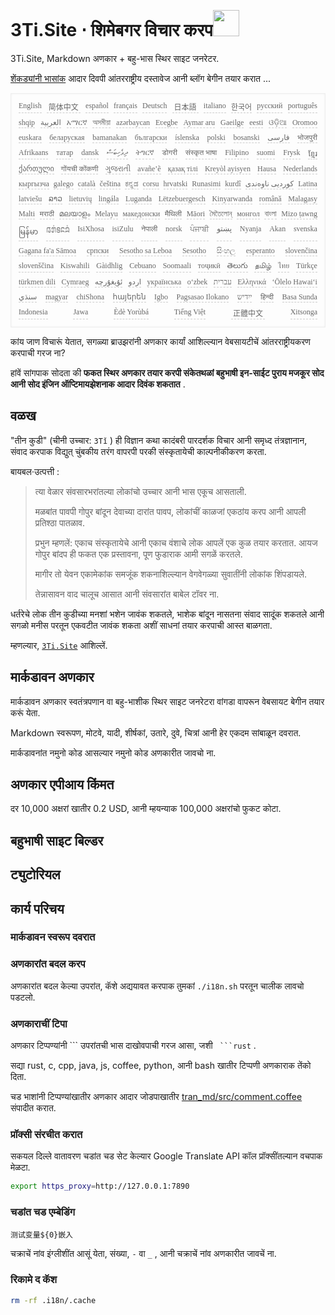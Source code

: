 <h1 style="justify-content:space-between">3Ti.Site ⋅ शिमेबगर विचार करप<img src="//i-01.eu.org/3Ti/logo.svg" style="user-select:none;margin-top:-1px;width:42px"></h1>

3Ti.Site, Markdown अणकार + बहु-भास स्थिर साइट जनरेटर.

[शेंकड्यांनी भासांक](https://github.com/i18n-site/node/blob/main/lang/src/index.js) आदार दिवपी आंतरराष्ट्रीय दस्तावेज आनी ब्लॉग बेगीन तयार करात ...

<pre class="langli" style="display:flex;flex-wrap:wrap;background:transparent;border:1px solid #eee;font-size:12px;box-shadow:0 0 3px inset #eee;padding:12px 5px 4px 12px;justify-content:space-between;"><style>pre.langli i{font-weight:300;font-family:s;margin-right:7px;margin-bottom:8px;font-style:normal;color:#666;border-bottom:1px dashed #ccc;}</style><i>English</i><i> 简体中文 </i><i>español</i><i>français</i><i>Deutsch</i><i> 日本語 </i><i>italiano</i><i>한국어</i><i>русский</i><i>português</i><i>shqip</i><i>‫العربية‬</i><i>አማርኛ</i><i>অসমীয়া</i><i>azərbaycan</i><i>Eʋegbe</i><i>Aymar aru</i><i>Gaeilge</i><i>eesti</i><i>ଓଡ଼ିଆ</i><i>Oromoo</i><i>euskara</i><i>беларуская</i><i>bamanakan</i><i>български</i><i>íslenska</i><i>polski</i><i>bosanski</i><i>‫فارسی‬</i><i>भोजपुरी</i><i>Afrikaans</i><i>татар</i><i>dansk</i><i>‫ދިވެހިބަސް‬</i><i>ትግርኛ</i><i>डोगरी</i><i>संस्कृत भाषा</i><i>Filipino</i><i>suomi</i><i>Frysk</i><i>ខ្មែរ</i><i>ქართული</i><i>गोंयची कोंकणी</i><i>ગુજરાતી</i><i>avañe’ẽ</i><i>қазақ тілі</i><i>Kreyòl ayisyen</i><i>Hausa</i><i>Nederlands</i><i>кыргызча</i><i>galego</i><i>català</i><i>čeština</i><i>ಕನ್ನಡ</i><i>corsu</i><i>hrvatski</i><i>Runasimi</i><i>kurdî</i><i>‫کوردیی ناوەندی‬</i><i>Latina</i><i>latviešu</i><i>ລາວ</i><i>lietuvių</i><i>lingála</i><i>Luganda</i><i>Lëtzebuergesch</i><i>Kinyarwanda</i><i>română</i><i>Malagasy</i><i>Malti</i><i>मराठी</i><i>മലയാളം</i><i>Melayu</i><i>македонски</i><i>मैथिली</i><i>Māori</i><i>মৈতৈলোন্</i><i>монгол</i><i>বাংলা</i><i>Mizo ṭawng</i><i>မြန်မာ</i><i>𞄀𞄄𞄰𞄩𞄍𞄜𞄰</i><i>IsiXhosa</i><i>isiZulu</i><i>नेपाली</i><i>norsk</i><i>ਪੰਜਾਬੀ</i><i>‫پښتو‬</i><i>Nyanja</i><i>Akan</i><i>svenska</i><i>Gagana fa'a Sāmoa</i><i>српски</i><i>Sesotho sa Leboa</i><i>Sesotho</i><i>සිංහල</i><i>esperanto</i><i>slovenčina</i><i>slovenščina</i><i>Kiswahili</i><i>Gàidhlig</i><i>Cebuano</i><i>Soomaali</i><i>тоҷикӣ</i><i>తెలుగు</i><i>தமிழ்</i><i>ไทย</i><i>Türkçe</i><i>türkmen dili</i><i>Cymraeg</i><i>‫ئۇيغۇرچە‬</i><i>‫اردو‬</i><i>українська</i><i>o‘zbek</i><i>‫עברית‬</i><i>Ελληνικά</i><i>ʻŌlelo Hawaiʻi</i><i>‫سنڌي‬</i><i>magyar</i><i>chiShona</i><i>հայերեն</i><i>Igbo</i><i>Pagsasao Ilokano</i><i>‫ייִדיש‬</i><i>हिन्दी</i><i>Basa Sunda</i><i>Indonesia</i><i>Jawa</i><i>Èdè Yorùbá</i><i>Tiếng Việt</i><i> 正體中文 </i><i>Xitsonga</i></pre>

कांय जाण विचारूं येतात, सगळ्या ब्राउझरांनी अणकार कार्यां आशिल्ल्यान वेबसायटीचें आंतरराष्ट्रीयकरण करपाची गरज ना?

हांवें सांगपाक सोदता की **फकत स्थिर अणकार तयार करपी संकेतथळां बहुभाषी इन-साईट पुराय मजकूर सोद आनी सोद इंजिन ऑप्टिमायझेशनाक आदार दिवंक शकतात** .

## वळख

&quot;तीन कुडी&quot; (चीनी उच्चार: `3Tǐ` ) ही विज्ञान कथा कादंबरी पारदर्शक विचार आनी समृध्द तंत्रज्ञानान, संवाद करपाक विद्युत् चुंबकीय तरंग वापरपी परकी संस्कृतायेची काल्पनीकीकरण करता.

बायबल·उत्पत्ती :

> त्या वेळार संवसारभरांतल्या लोकांचो उच्चार आनी भास एकूच आसताली.
>
> मळबांत पावपी गोपुर बांदून देवाच्या दारांत पावप, लोकांचीं काळजां एकठांय करप आनी आपली प्रतिश्ठा पातळाव.
>
> प्रभुन म्हणलें: एकाच संस्कृतायेचे आनी एकाच वंशाचे लोक आपलें एक कुळ तयार करतात. आयज गोपुर बांदप ही फकत एक प्रस्तावना, पूण फुडाराक आमी सगळें करतले.
>
> मागीर तो येवन एकामेकांक समजूंक शकनाशिल्ल्यान वेगवेगळ्या सुवातींनी लोकांक शिंपडायले.
>
> तेन्नासावन वाद चालूच आसात आनी संवसारांत बाबेल टॉवर ना.

धर्तरेचे लोक तीन कुडीच्या मनशां भशेन जावंक शकतले, भाशेक बांदून नासतना संवाद सादूंक शकतले आनी सगळो मनीस परतून एकवटीत जावंक शकता अशीं साधनां तयार करपाची आस्त बाळगता.

म्हणल्यार, [`3Ti.Site`](//3Ti.Site) आशिल्लें.

## मार्कडावन अणकार

मार्कडावन अणकार स्वतंत्रपणान वा बहु-भाशीक स्थिर साइट जनरेटरा वांगडा वापरून वेबसायट बेगीन तयार करूं येता.

Markdown स्वरूपण, मोटवे, यादी, शीर्षकां, उतारे, दुवे, चित्रां आनी हेर एकदम सांबाळून दवरात.

मार्कडावनांत नमुनो कोड आसल्यार नमुनो कोड अणकारीत जावचो ना.

## अणकार एपीआय किंमत

दर 10,000 अक्षरां खातीर 0.2 USD, आनी म्हयन्याक 100,000 अक्षरांचो फुकट कोटा.

## बहुभाषी साइट बिल्डर

## ट्युटोरियल

## कार्य परिचय

### मार्कडावन स्वरूप दवरात

### अणकारांत बदल करप

अणकारांत बदल केल्या उपरांत, कॅशे अद्ययावत करपाक तुमकां `./i18n.sh` परतून चालीक लावचो पडटलो.

### अणकाराचीं टिपा

अणकार टिप्पण्यांनी \``` उपरांतची भास दाखोवपाची गरज आसा, जशी ` ```rust` .

सद्या rust, c, cpp, java, js, coffee, python, आनी bash खातीर टिप्पणी अणकाराक तेंको दिता.

चड भाशांनी टिप्पण्यांखातीर अणकार आदार जोडपाखातीर [tran_md/src/comment.coffee](https://github.com/i18n-site/node/blob/main/tran_md/src/comment.coffee) संपादीत करात.

### प्रॉक्सी संरचीत करात

सकयल दिल्ले वातावरण चडांत चड सेट केल्यार Google Translate API कॉल प्रॉक्सींतल्यान वचपाक मेळटा.

```bash
export https_proxy=http://127.0.0.1:7890
```

### चडांत चड एम्बेडिंग

```
测试变量${0}嵌入
```

चक्राचें नांव इंग्लीशींत आसूं येता, संख्या, `-` वा `_` , आनी चक्राचें नांव अणकारीत जावचें ना.

### रिकामे द कॅश

```bash
rm -rf .i18n/.cache
```
